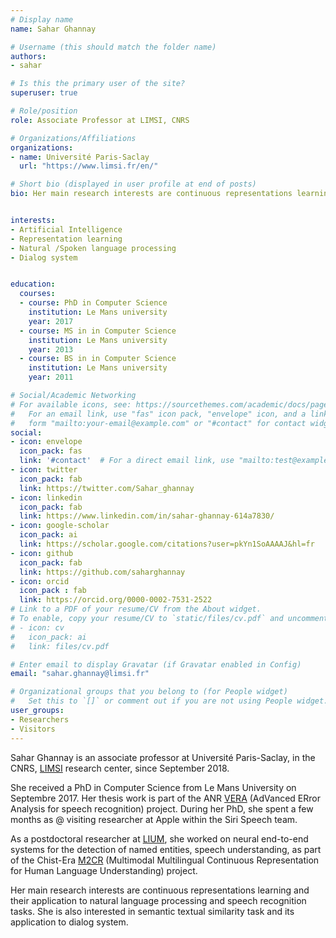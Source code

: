 ```yaml
---
# Display name
name: Sahar Ghannay

# Username (this should match the folder name)
authors:
- sahar

# Is this the primary user of the site?
superuser: true

# Role/position
role: Associate Professor at LIMSI, CNRS 

# Organizations/Affiliations
organizations:
- name: Université Paris-Saclay 
  url: "https://www.limsi.fr/en/"

# Short bio (displayed in user profile at end of posts)
bio: Her main research interests are continuous representations learning and their application to natural language processing and speech recognition tasks. She is also interested in semantic textual similarity task and its application to dialog system. 


interests:
- Artificial Intelligence
- Representation learning
- Natural /Spoken language processing
- Dialog system


education:
  courses:
  - course: PhD in Computer Science
    institution: Le Mans university
    year: 2017
  - course: MS in in Computer Science
    institution: Le Mans university
    year: 2013
  - course: BS in in Computer Science
    institution: Le Mans university
    year: 2011

# Social/Academic Networking
# For available icons, see: https://sourcethemes.com/academic/docs/page-builder/#icons
#   For an email link, use "fas" icon pack, "envelope" icon, and a link in the
#   form "mailto:your-email@example.com" or "#contact" for contact widget.
social:
- icon: envelope
  icon_pack: fas
  link: '#contact'  # For a direct email link, use "mailto:test@example.org".
- icon: twitter
  icon_pack: fab
  link: https://twitter.com/Sahar_ghannay
- icon: linkedin
  icon_pack: fab
  link: https://www.linkedin.com/in/sahar-ghannay-614a7830/
- icon: google-scholar
  icon_pack: ai
  link: https://scholar.google.com/citations?user=pkYn1SoAAAAJ&hl=fr
- icon: github
  icon_pack: fab
  link: https://github.com/saharghannay
- icon: orcid
  icon_pack : fab
  link: https://orcid.org/0000-0002-7531-2522
# Link to a PDF of your resume/CV from the About widget.
# To enable, copy your resume/CV to `static/files/cv.pdf` and uncomment the lines below.
# - icon: cv
#   icon_pack: ai
#   link: files/cv.pdf

# Enter email to display Gravatar (if Gravatar enabled in Config)
email: "sahar.ghannay@limsi.fr"

# Organizational groups that you belong to (for People widget)
#   Set this to `[]` or comment out if you are not using People widget.
user_groups:
- Researchers
- Visitors
---
```


Sahar Ghannay is an associate professor at  Université Paris-Saclay, in the CNRS, [LIMSI](https://www.limsi.fr/en/) research center, since September 2018.  

She received a PhD in Computer Science from Le Mans University on Septembre 2017.  Her thesis work is part of the ANR [VERA](https://anr.fr/Project-ANR-12-BS02-0006) (AdVanced ERror Analysis for speech recognition) project. 
During her PhD, she spent a few months as @ visiting researcher at Apple within the Siri Speech team.  

 As a postdoctoral researcher at [LIUM](https://lium.univ-lemans.fr), she worked on neural end-to-end systems for the detection of named entities, speech understanding, as  part of the Chist-Era [M2CR](https://projets-lium.univ-lemans.fr/m2cr/) (Multimodal Multilingual Continuous Representation for Human Language Understanding) project. 

Her main research interests are continuous representations learning and their application to natural language processing and speech recognition tasks. She is also interested in semantic textual similarity task and its application to dialog system. 